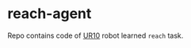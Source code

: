 # reach-agent

Repo contains code of [UR10](https://github.com/UniversalRobots/Universal_Robots_ROS2_Description) robot learned `reach` task.
